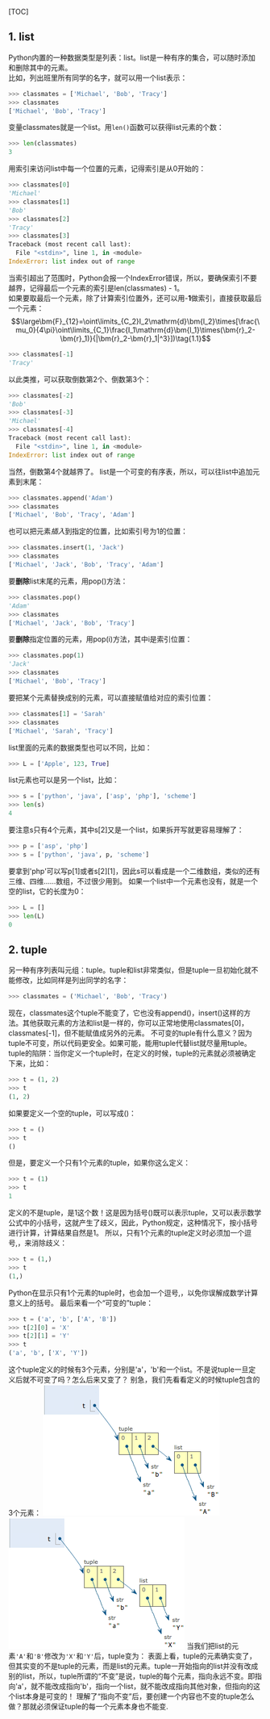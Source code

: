 [TOC]

## 1. list  
Python内置的一种数据类型是列表：list。list是一种有序的集合，可以随时添加和删除其中的元素。  
比如，列出班里所有同学的名字，就可以用一个list表示：
```py
>>> classmates = ['Michael', 'Bob', 'Tracy']
>>> classmates
['Michael', 'Bob', 'Tracy']
```
变量classmates就是一个list。用`len()`函数可以获得list元素的个数：
```py
>>> len(classmates)
3
```
用索引来访问list中每一个位置的元素，记得索引是从0开始的：
```py
>>> classmates[0]
'Michael'
>>> classmates[1]
'Bob'
>>> classmates[2]
'Tracy'
>>> classmates[3]
Traceback (most recent call last):
  File "<stdin>", line 1, in <module>
IndexError: list index out of range
```
当索引超出了范围时，Python会报一个IndexError错误，所以，要确保索引不要越界，记得最后一个元素的索引是len(classmates) - 1。  
如果要取最后一个元素，除了计算索引位置外，还可以用-**1**做索引，直接获取最后一个元素：
$$\large\bm{F}_{12}=\oint\limits_{C_2}I_2\mathrm{d}\bm{l_2}\times[\frac{\mu_0}{4\pi}\oint\limits_{C_1}\frac{I_1\mathrm{d}\bm{l_1}\times(\bm{r}_2-\bm{r}_1)}{|\bm{r}_2-\bm{r}_1|^3}])\tag{1.1}$$
```py
>>> classmates[-1]
'Tracy'
```
以此类推，可以获取倒数第2个、倒数第3个：
```py
>>> classmates[-2]
'Bob'
>>> classmates[-3]
'Michael'
>>> classmates[-4]
Traceback (most recent call last):
  File "<stdin>", line 1, in <module>
IndexError: list index out of range
```
当然，倒数第4个就越界了。
list是一个可变的有序表，所以，可以往list中追加元素到末尾：
```py
>>> classmates.append('Adam')
>>> classmates
['Michael', 'Bob', 'Tracy', 'Adam']
```
也可以把元素*插入*到指定的位置，比如索引号为1的位置：
```py
>>> classmates.insert(1, 'Jack')
>>> classmates
['Michael', 'Jack', 'Bob', 'Tracy', 'Adam']
```
要**删除**list末尾的元素，用pop()方法：
```py
>>> classmates.pop()
'Adam'
>>> classmates
['Michael', 'Jack', 'Bob', 'Tracy']
```
要**删除**指定位置的元素，用pop(i)方法，其中i是索引位置：
```py
>>> classmates.pop(1)
'Jack'
>>> classmates
['Michael', 'Bob', 'Tracy']
```
要把某个元素替换成别的元素，可以直接赋值给对应的索引位置：
```py
>>> classmates[1] = 'Sarah'
>>> classmates
['Michael', 'Sarah', 'Tracy']
```
list里面的元素的数据类型也可以不同，比如：
```py
>>> L = ['Apple', 123, True]
```
list元素也可以是另一个list，比如：
```py
>>> s = ['python', 'java', ['asp', 'php'], 'scheme']
>>> len(s)
4
```
要注意s只有4个元素，其中s[2]又是一个list，如果拆开写就更容易理解了：
```py
>>> p = ['asp', 'php']
>>> s = ['python', 'java', p, 'scheme']
```
要拿到'php'可以写p[1]或者s[2][1]，因此s可以看成是一个二维数组，类似的还有三维、四维……数组，不过很少用到。
如果一个list中一个元素也没有，就是一个空的list，它的长度为0：
```py
>>> L = []
>>> len(L)
0
```
## 2. tuple
另一种有序列表叫元组：tuple。tuple和list非常类似，但是tuple一旦初始化就不能修改，比如同样是列出同学的名字：
```py
>>> classmates = ('Michael', 'Bob', 'Tracy')
```
现在，classmates这个tuple不能变了，它也没有append()，insert()这样的方法。其他获取元素的方法和list是一样的，你可以正常地使用classmates[0]，classmates[-1]，但不能赋值成另外的元素。
不可变的tuple有什么意义？因为tuple不可变，所以代码更安全。如果可能，能用tuple代替list就尽量用tuple。
tuple的陷阱：当你定义一个tuple时，在定义的时候，tuple的元素就必须被确定下来，比如：
```py
>>> t = (1, 2)
>>> t
(1, 2)
```
如果要定义一个空的tuple，可以写成()：
```py
>>> t = ()
>>> t
()
```
但是，要定义一个只有1个元素的tuple，如果你这么定义：
```py
>>> t = (1)
>>> t
1
```
定义的不是tuple，是1这个数！这是因为括号()既可以表示tuple，又可以表示数学公式中的小括号，这就产生了歧义，因此，Python规定，这种情况下，按小括号进行计算，计算结果自然是1。
所以，只有1个元素的tuple定义时必须加一个逗号,，来消除歧义：
```py
>>> t = (1,)
>>> t
(1,)
```
Python在显示只有1个元素的tuple时，也会加一个逗号,，以免你误解成数学计算意义上的括号。
最后来看一个“可变的”tuple：
```py
>>> t = ('a', 'b', ['A', 'B'])
>>> t[2][0] = 'X'
>>> t[2][1] = 'Y'
>>> t
('a', 'b', ['X', 'Y'])
```
这个tuple定义的时候有3个元素，分别是'a'，'b'和一个list。不是说tuple一旦定义后就不可变了吗？怎么后来又变了？
别急，我们先看看定义的时候tuple包含的3个元素：
![0](./assets/2)![0](./assets/3.png)
当我们把list的元素`'A'`和`'B'`修改为`'X'`和`'Y'`后，tuple变为：
表面上看，tuple的元素确实变了，但其实变的不是tuple的元素，而是list的元素。tuple一开始指向的list并没有改成别的list，所以，tuple所谓的“不变”是说，tuple的每个元素，指向永远不变。即指向'a'，就不能改成指向'b'，指向一个list，就不能改成指向其他对象，但指向的这个list本身是可变的！
理解了“指向不变”后，要创建一个内容也不变的tuple怎么做？那就必须保证tuple的每一个元素本身也不能变.